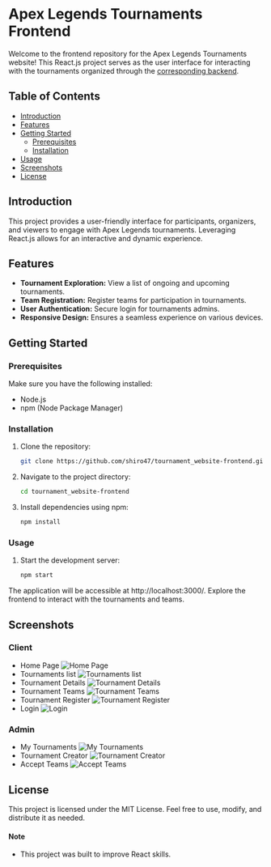 # Apex Legends Tournaments Frontend

Welcome to the frontend repository for the Apex Legends Tournaments website! This React.js project serves as the user interface for interacting with the tournaments organized through the [corresponding backend](https://github.com/shiro47/tournament_website_backend).

## Table of Contents
- [Introduction](#introduction)
- [Features](#features)
- [Getting Started](#getting-started)
  - [Prerequisites](#prerequisites)
  - [Installation](#installation)
- [Usage](#usage)
- [Screenshots](#screenshots)
- [License](#license)

## Introduction

This project provides a user-friendly interface for participants, organizers, and viewers to engage with Apex Legends tournaments. Leveraging React.js allows for an interactive and dynamic experience.

## Features

- **Tournament Exploration:** View a list of ongoing and upcoming tournaments.
- **Team Registration:** Register teams for participation in tournaments.
- **User Authentication:** Secure login for tournaments admins.
- **Responsive Design:** Ensures a seamless experience on various devices.

## Getting Started

### Prerequisites

Make sure you have the following installed:

- Node.js
- npm (Node Package Manager)

### Installation

1. Clone the repository:
   ```bash
   git clone https://github.com/shiro47/tournament_website-frontend.git
   ```
2. Navigate to the project directory:
    ```bash
   cd tournament_website-frontend
   ```
3. Install dependencies using npm:
    ```bash
   npm install
   ```

### Usage

1. Start the development server:
    ```bash
    npm start
    ```

The application will be accessible at http://localhost:3000/. Explore the frontend to interact with the tournaments and teams.

## Screenshots

### Client 

- Home Page
![Home Page](screenshots/tournaments-home.png)
- Tournaments list
![Tournaments list](screenshots/tournaments-list.png)
- Tournament Details
![Tournament Details](screenshots/tournament-details.png)
- Tournament Teams
![Tournament Teams](screenshots/tournament-teams.png)
- Tournament Register
![Tournament Register](screenshots/tournament-register.png)
- Login
![Login](screenshots/login.png)

### Admin
- My Tournaments
![My Tournaments](screenshots/my-tournaments.png)
- Tournament Creator
![Tournament Creator](screenshots/tournament-creator.png)
- Accept Teams
![Accept Teams](screenshots/teams-checkin.png)

## License
This project is licensed under the MIT License. Feel free to use, modify, and distribute it as needed.


#### Note
- This project was built to improve React skills.